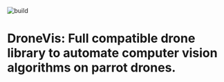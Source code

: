 ![build](https://github.com/ahmedheakl/drone-vis/workflows/build/badge.svg)
# DroneVis: Full compatible drone library to automate computer vision algorithms on parrot drones.

